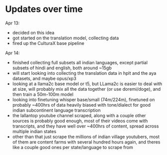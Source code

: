 # Updates over time

Apr 13:
 - decided on this idea
 - got started on the translation model, collecting data
 - fired up the CulturaX base pipeline

Apr 14:
 - finished collecting full subsets all indian languages, except partial subsets of hindi and english, both around ~15gb
 - will start looking into collecting the translation data in hplt and the aya datasets, and maybe opus/xp3
 - looking at a llama2c base model or t5, but LLama2c is easier to deal with at size, will probably mix all the data together (or use doremi/doge), and then train a 50m-100m model
 - looking into finetuning whisper base/small (74m/224m), finetuned on probably ~400hrs of data heavily biased with tone/dialect for good indian subcontinent language transcription
 - the lallantop youtube channel scraped, along with a couple other sources is probably good enough, most of their videos come with transcripts, and they have well over ~400hrs of content, spread across multiple indian states
 - other than that just scrape the millions of indian village youtubers, most of them are content farms with several hundred hours again, and theres like a couple good ones per state/language to scrape from
